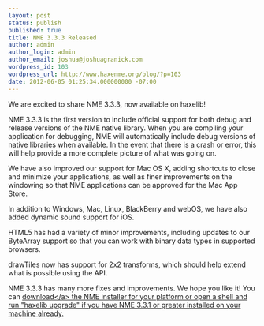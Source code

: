 ```yaml
---
layout: post
status: publish
published: true
title: NME 3.3.3 Released
author: admin
author_login: admin
author_email: joshua@joshuagranick.com
wordpress_id: 103
wordpress_url: http://www.haxenme.org/blog/?p=103
date: 2012-06-05 01:25:34.000000000 -07:00
---
```

We are excited to share NME 3.3.3, now available on haxelib!

NME 3.3.3 is the first version to include official support for both debug and release versions of the NME native library. When you are compiling your application for debugging, NME will automatically include debug versions of native libraries when available. In the event that there is a crash or error, this will help provide a more complete picture of what was going on.

We have also improved our support for Mac OS X, adding shortcuts to close and minimize your applications, as well as finer improvements on the windowing so that NME applications can be approved for the Mac App Store.

In addition to Windows, Mac, Linux, BlackBerry and webOS, we have also added dynamic sound support for iOS.

HTML5 has had a variety of minor improvements, including updates to our ByteArray support so that you can work with binary data types in supported browsers.

drawTiles now has support for 2x2 transforms, which should help extend what is possible using the API.

NME 3.3.3 has many more fixes and improvements. We hope you like it! You can <a href="http:&#47;&#47;www.haxenme.org&#47;download">download<&#47;a> the NME installer for your platform or open a shell and run "haxelib upgrade" if you have NME 3.3.1 or greater installed on your machine already.

